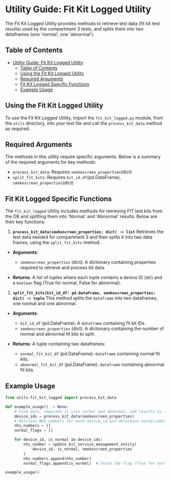 # Utility Guide: Fit Kit Logged Utility

The Fit Kit Logged Utility provides methods to retrieve test data (fit kit test results) used by the compartment 3 tests, and splits them into two dataframes (one 'normal', one 'abnormal').

## Table of Contents

- [Utility Guide: Fit Kit Logged Utility](#utility-guide-fit-kit-logged-utility)
  - [Table of Contents](#table-of-contents)
  - [Using the Fit Kit Logged Utility](#using-the-fit-kit-logged-utility)
  - [Required Arguments](#required-arguments)
  - [Fit Kit Logged Specific Functions](#fit-kit-logged-specific-functions)
  - [Example Usage](#example-usage)

## Using the Fit Kit Logged Utility

To use the Fit Kit Logged Utility, import the `fit_kit_logged.py` module, from the `utils` directory, into your test file and call the `process_kit_data` method as required.

## Required Arguments

The methods in this utility require specific arguments. Below is a summary of the required arguments for key methods:

- `process_kit_data`: Requires `smokescreen_properties`(dict)
- `split_fit_kits`: Requires `kit_id_df`(pd.DataFrame), `smokescreen_properties`(dict)

## Fit Kit Logged Specific Functions

The `fit_kit_logged` Utility includes methods for retrieving FIT test kits from the DB and splitting them into 'Normal' and 'Abnormal' results. Below are their key functions:

1. **`process_kit_data(smokescreen_properties: dict) -> list`**
Retrieves the test data needed for compartment 3 and then splits it into two data frames, using the `split_fit_kits` method.

- **Arguments**:
  - `smokescreen_properties` (dict): A dictionary containing properties required to retrieve and process kit data.

- **Returns**:
  A list of tuples where each tuple contains a device ID (str) and a `boolean` flag (True for normal, False for abnormal).

1. **`split_fit_kits(kit_id_df: pd.DataFrame, smokescreen_properties: dict) -> tuple`**
This method splits the `dataframe` into two dataframes, one normal and one abnormal.

- **Arguments**:
  - `kit_id_df` (pd.DataFrame): A `dataframe` containing fit kit IDs.
  - `smokescreen_properties` (dict): A dictionary containing the number of normal and abnormal fit kits to split.

- **Returns**:
  A tuple containing two dataframes:
  - `normal_fit_kit_df` (pd.DataFrame): `dataframe` containing normal fit kits.
  - `abnormal_fit_kit_df` (pd.DataFrame): `dataframe` containing abnormal fit kits.

## Example Usage

```python
from utils.fit_kit_logged import process_kit_data

def example_usage() -> None:
    # Find data, separate it into normal and abnormal, add results to the test records in the KIT_QUEUE table (i.e. mimic receiving results from the middleware) and get device IDs and their flags.
    device_ids = process_kit_data(smokescreen_properties)
    # Retrieve NHS numbers for each device_id and determine normal/abnormal status
    nhs_numbers = []
    normal_flags = []

    for device_id, is_normal in device_ids:
        nhs_number = update_kit_service_management_entity(
            device_id, is_normal, smokescreen_properties
        )
        nhs_numbers.append(nhs_number)
        normal_flags.append(is_normal)  # Store the flag (True for normal, False for abnormal).

example_usage()
```
